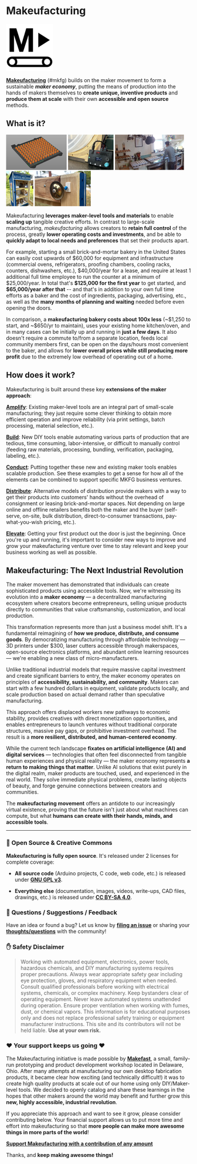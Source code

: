 # Makeufacturing

<img src="./_about/mkfg_logo.png" alt="mkfg_logo" width="128" height="128" style="max-height: 128px;" /> 

**[Makeufacturing](https://mkfg.org)** (#mkfg) builds on the maker movement to form a sustainable ***maker economy***, putting the means of production into the hands of makers themselves to **create unique, inventive products** and **produce them at scale** with their own **accessible and open source** methods.

## What is it?

<img src="./Amplify_CommonMakerTools/_hero.png" height="96"/> <img src="./Build_NewToolsForMKFG/_hero.jpg" height="96"/> <img src="./Conduct_ExamplesOfMKFGSystems/_hero.jpg" height="96"/> <img src="./Distribute_HowWhenWhereToEarn/_hero.jpg" height="96"/> <img src="./Elevate_WaysToImproveAndGrow/_hero.jpg" height="96"/> 

Makeufacturing **leverages maker-level tools and materials** to enable **scaling up** tangible creative efforts. In contrast to large-scale manufacturing, *makeufacturing* allows creators to **retain full control** of the process, greatly **lower operating costs and investments**, and be able to **quickly adapt to local needs and preferences** that set their products apart.

For example, starting a small brick-and-mortar bakery in the United States can easily cost upwards of \$60,000 for equipment and infrastructure (commercial ovens, refrigerators, proofing chambers, cooling racks, counters, dishwashers, etc.), \$40,000/year for a lease, and require at least 1 additional full time employee to run the counter at a minimum of \$25,000/year. In total that's **\$125,000 for the first year** to get started, and **\$65,000/year after that** -- and that's in addition to your own full time efforts as a baker and the cost of ingredients, packaging, advertising, etc., as well as the **many months of planning and waiting** needed before even opening the doors.

In comparison, a **makeufacturing bakery costs about 100x less** (~\$1,250 to start, and ~\$650/yr to maintain), uses your existing home kitchen/oven, and in many cases can be initially up and running in **just a few days**. It also doesn't require a commute to/from a separate location, feeds local community members first, can be open on the days/hours most convenient to the baker, and allows for **lower overall prices while still producing more profit** due to the extremely low overhead of operating out of a home.



## How does it work?

Makeufacturing is built around these key **extensions of the maker approach**:

**[Amplify](./Amplify_CommonMakerTools/)**: Existing maker-level tools are an integral part of small-scale manufacturing; they just require some clever thinking to obtain more efficient operation and improve reliability (via print settings, batch processing, material selection, etc.).

**[Build](./Build_NewToolsForMKFG/)**: New DIY tools enable automating various parts of production that are tedious, time consuming, labor-intensive, or difficult to manually control (feeding raw materials, processing, bundling, verification, packaging, labeling, etc.).

**[Conduct](./Conduct_ExamplesOfMKFGSystems/)**: Putting together these new and existing maker tools enables scalable production. See these examples to get a sense for how all of the elements can be combined to support specific MKFG business ventures.

**[Distribute](./Distribute_HowWhenWhereToEarn/)**: Alternative models of distribution provide makers with a way to get their products into customers' hands without the overhead of consignment or leasing brick-and-mortar spaces. Not depending on large online and offline retailers benefits both the maker and the buyer (self-serve, on-site, bulk distribution, direct-to-consumer transactions, pay-what-you-wish pricing, etc.).

**[Elevate](./Elevate_WaysToImproveAndGrow/)**: Getting your first product out the door is just the beginning. Once you're up and running, it's important to consider new ways to improve and grow your makeufacturing venture over time to stay relevant and keep your business working as well as possible.



## Makeufacturing: The Next Industrial Revolution

The maker movement has demonstrated that individuals can create sophisticated products using accessible tools. Now, we're witnessing its evolution into a **maker economy** — a decentralized manufacturing ecosystem where creators become entrepreneurs, selling unique products directly to communities that value craftsmanship, customization, and local production.

This transformation represents more than just a business model shift. It's a fundamental reimagining of **how we produce, distribute, and consume goods**. By democratizing manufacturing through affordable technology — 3D printers under $300, laser cutters accessible through makerspaces, open-source electronics platforms, and abundant online learning resources — we're enabling a new class of micro-manufacturers.

Unlike traditional industrial models that require massive capital investment and create significant barriers to entry, the maker economy operates on principles of **accessibility, sustainability, and community**. Makers can start with a few hundred dollars in equipment, validate products locally, and scale production based on actual demand rather than speculative manufacturing.

This approach offers displaced workers new pathways to economic stability, provides creatives with direct monetization opportunities, and enables entrepreneurs to launch ventures without traditional corporate structures, massive pay gaps, or prohibitive investment overhead. The result is a **more resilient, distributed, and human-centered economy**.

While the current tech landscape **fixates on artificial intelligence (AI) and digital services** — technologies that often feel disconnected from tangible human experiences and physical reality — the maker economy represents **a return to making things that matter**. Unlike AI solutions that exist purely in the digital realm, maker products are touched, used, and experienced in the real world. They solve immediate physical problems, create lasting objects of beauty, and forge genuine connections between creators and communities.

The **makeufacturing movement** offers an antidote to our increasingly virtual existence, proving that the future isn't just about what machines can compute, but what **humans can create with their hands, minds, and accessible tools**.



---



### :open_book: Open Source & Creative Commons

**Makeufacturing is fully open source**. It's released under 2 licenses for complete coverage:

* **All source code** (Arduino projects, C code, web code, etc.) is released under **[GNU GPL v3](https://www.gnu.org/licenses/gpl-3.0.en.html)**.

* **Everything else** (documentation, images, videos, write-ups, CAD files, drawings, etc.) is released under **[CC BY-SA 4.0](https://creativecommons.org/licenses/by-sa/4.0/)**.



### :speech_balloon: Questions / Suggestions / Feedback

Have an idea or found a bug? Let us know by **[filing an issue](https://github.com/Makeufacturing/MKFG/issues)** or sharing your **[thoughts/questions](https://github.com/Makeufacturing/MKFG/discussions)** with the community!



### :hand: Safety Disclaimer

> Working with automated equipment, electronics, power tools, hazardous chemicals, and DIY manufacturing systems requires proper precautions. Always wear appropriate safety gear including eye protection, gloves, and respiratory equipment when needed. Consult qualified professionals before working with electrical systems, chemicals, or complex machinery. Keep bystanders clear of operating equipment. Never leave automated systems unattended during operation. Ensure proper ventilation when working with fumes, dust, or chemical vapors. This information is for educational purposes only and does not replace professional safety training or equipment manufacturer instructions. This site and its contributors will not be held liable. **Use at your own risk.**



### :heart: Your support keeps us going :heart:

The Makeufacturing initiative is made possible by **[Makefast](https://makefastworkshop.com)**, a small, family-run prototyping and product development workshop located in Delaware, Ohio. After many attempts at manufacturing our own desktop fabrication products, it became clear how exciting (and technically difficult!) it was to create high quality products at scale out of our home using only DIY/Maker-level tools. We decided to openly catalog and share these learnings in the hopes that other makers around the world may benefit and further grow this **new, highly accessible, industrial revolution**.

If you appreciate this approach and want to see it grow, please consider contributing below. Your financial support allows us to put more time and effort into makeufacturing so that **more people can make more awesome things in more parts of the world**!

**[Support Makeufacturing with a contribution of any amount](https://buy.stripe.com/5kQfZi9WNeac3ba6trcQU02)**

Thanks, and **keep making awesome things!**